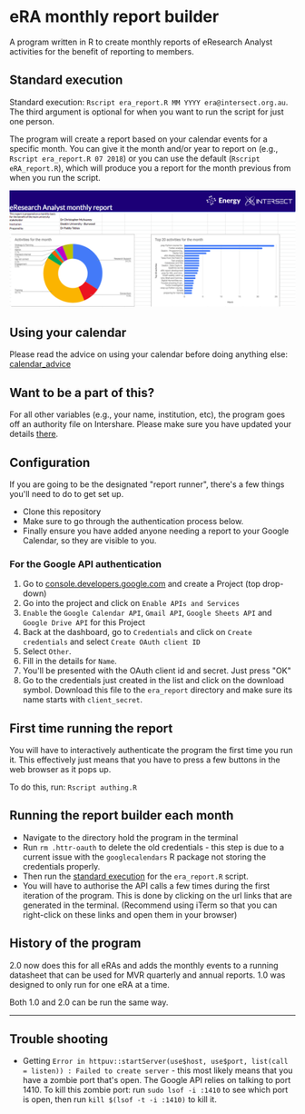 # eRA monthly report builder

A program written in R to create monthly reports of eResearch Analyst activities for the benefit of reporting to members.

## Standard execution
Standard execution: `Rscript era_report.R MM YYYY era@intersect.org.au`. The third argument is optional for when you want to run the script for just one person.

The program will create a report based on your calendar events for a specific month. You can give it the month and/or year to report on (e.g., `Rscript era_report.R 07 2018`) or you can use the default (`Rscript eRA_report.R`), which will produce you a report for the month previous from when you run the script.

![report_example](img/report_example.png)


## Using your calendar
Please read the advice on using your calendar before doing anything else: [calendar_advice](https://github.com/paddytobias/era_report/blob/master/calendar_advice.md)

## Want to be a part of this?
For all other variables (e.g., your name, institution, etc), the program goes off an authority file on Intershare. Please make sure you have updated your details [there](https://docs.google.com/spreadsheets/d/1G2YadcphdT1xkf6VJLiF-zvaLYd3a113avNJCMsB930/edit?usp=sharing).

## Configuration
If you are going to be the designated "report runner", there's a few things you'll need to do to get set up.

* Clone this repository
* Make sure to go through the authentication process below.
* Finally ensure you have added anyone needing a report to your Google Calendar, so they are visible to you.

### For the Google API authentication
1. Go to [console.developers.google.com](console.developers.google.com) and create a Project (top drop-down)
2. Go into the project and click on `Enable APIs and Services`
3. `Enable` the `Google Calendar API`, `Gmail API`, `Google Sheets API` and `Google Drive API` for this Project
4. Back at the dashboard, go to `Credentials` and click on `Create credentials` and select `Create OAuth client ID`
5. Select `Other`.
6. Fill in the details for `Name`.
7. You'll be presented with the OAuth client id and secret. Just press "OK"
8. Go to the credentials just created in the list and click on the download symbol. Download this file to the `era_report` directory and make sure its name starts with `client_secret`.

## First time running the report
You will have to interactively authenticate the program the first time you run it. This effectively just means that you have to press a few buttons in the web browser as it pops up.

To do this, run:
`Rscript authing.R`

## Running the report builder each month
* Navigate to the directory hold the program in the terminal
* Run `rm .httr-oauth` to delete the old credentials - this step is due to a current issue with the `googlecalendars` R package not storing the credentials properly.
* Then run the [standard execution](#standard-execution) for the `era_report.R` script.
* You will have to authorise the API calls a few times during the first iteration of the program. This is done by clicking on the url links that are generated in the terminal. (Recommend using iTerm so that you can right-click on these links and open them in your browser)

## History of the program
2.0 now does this for all eRAs and adds the monthly events to a running datasheet that can be used for MVR quarterly and annual reports. 1.0 was designed to only run for one eRA at a time.

Both 1.0 and 2.0 can be run the same way.


---

## Trouble shooting
* Getting ```Error in httpuv::startServer(use$host, use$port, list(call = listen)) :
Failed to create server``` - this most likely means that you have a zombie port that's open. The Google API relies on talking to port 1410. To kill this zombie port: run `sudo lsof -i :1410` to see which port is open, then run `kill $(lsof -t -i :1410)` to kill it.
